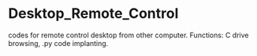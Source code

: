 # Desktop_Remote_Control
codes for remote control desktop from other computer. Functions: C drive browsing, .py code implanting.
